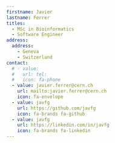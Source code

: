 ```yaml
---
firstname: Javier
lastname: Ferrer
titles:
  - MSc in Bioinformatics
  - Software Engineer
address:
  address:
    - Geneva
    - Switzerland
contact:
  # - value:
  #   url: tel:
  #   icon: fa-phone
  - value: javier.ferrer@cern.ch
    url: mailto:javier.ferrer@cern.ch
    icon: fa-envelope
  - value: javfg
    url: https://github.com/javfg
    icon: fa-brands fa-github
  - value: javfg
    url: https://linkedin.com/in/javfg
    icon: fa-brands fa-linkedin
---
```

